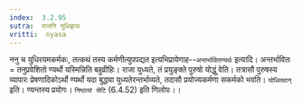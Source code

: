 ```yaml
---
index:  3.2.95
sutra:  राजनि युधिकृञः
vritti:  nyasa
---
```


ननु च युधिरयमकर्मकः, तत्कथं तस्य कर्मणीत्युपपद्यत इत्यभिप्रायेणाह--`अन्तर्भावितण्यर्थः` इत्यादि। अन्तर्भावितः = तनुप्रवेशितो ण्यर्थो यस्मिन्निति बहुव्रीहिः। राजा युध्यते, तं प्रयुङ्क्ते पुरुषो योद्धुं वेति। तत्रासौ पुरुषस्य व्यापारः प्रेषणादिकोऽर्थो ण्यर्थो यदा बुद्ध्या युध्यतेरन्तर्भाव्यते, तदासौ प्रयोज्यकर्मणा सकर्मको भवति। `योधितवान्` इति। ण्यन्तस्य प्रयोगः। `निष्ठायां सेटि` (6.4.52) इति णिलोपः।।

